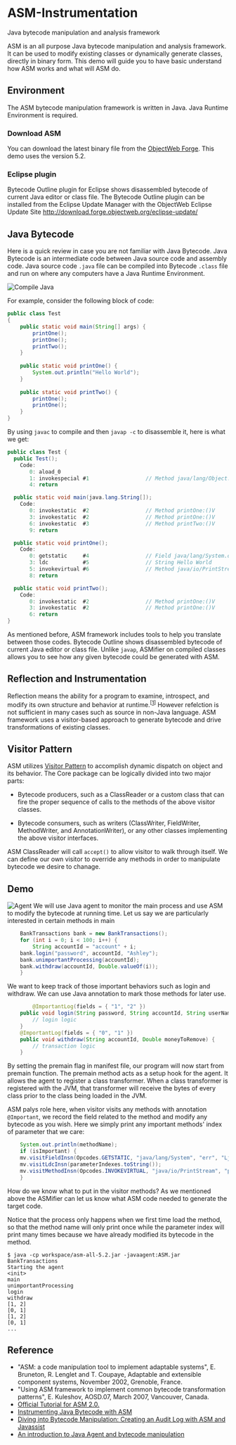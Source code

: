 # ASM-Instrumentation
Java bytecode manipulation and analysis framework

ASM is an all purpose Java bytecode manipulation and analysis framework. It can be used to modify existing classes or dynamically generate classes, directly in binary form. This demo will guide you to have basic understand how ASM works and what will ASM do.

## Environment
The ASM bytecode manipulation framework is written in Java. Java Runtime Environment is required.

### Download ASM
You can download the latest binary file from the [ObjectWeb Forge](http://forge.ow2.org/projects/asm/). This demo uses the version 5.2.

### Eclipse plugin
Bytecode Outline plugin for Eclipse shows disassembled bytecode of current Java editor or class file. The Bytecode Outline plugin can be installed from the Eclipse Update Manager with the ObjectWeb Eclipse Update Site http://download.forge.objectweb.org/eclipse-update/

## Java Bytecode
Here is a quick review in case you are not familiar with Java Bytecode. Java Bytecode is an intermediate code between Java source code and assembly code. Java source code `.java` file can be compiled into Bytecode `.class` file and run on where any computers have a Java Runtime Environment.

![Compile Java](https://raw.githubusercontent.com/xingziye/ASM-Instrumentation/master/ASM/image/21.jpg)

For example, consider the following block of code:

```java
public class Test
{
    public static void main(String[] args) {
        printOne();
        printOne();
        printTwo();
    }
    
    public static void printOne() {
        System.out.println("Hello World");
    }
    
    public static void printTwo() {
        printOne();
        printOne();
    }
}
```

By using `javac` to compile and then `javap -c` to disassemble it, here is what we get:

```java
public class Test {
  public Test();
    Code:
       0: aload_0       
       1: invokespecial #1                  // Method java/lang/Object."":()V
       4: return        

  public static void main(java.lang.String[]);
    Code:
       0: invokestatic  #2                  // Method printOne:()V
       3: invokestatic  #2                  // Method printOne:()V
       6: invokestatic  #3                  // Method printTwo:()V
       9: return        

  public static void printOne();
    Code:
       0: getstatic     #4                  // Field java/lang/System.out:Ljava/io/PrintStream;
       3: ldc           #5                  // String Hello World
       5: invokevirtual #6                  // Method java/io/PrintStream.println:(Ljava/lang/String;)V
       8: return        

  public static void printTwo();
    Code:
       0: invokestatic  #2                  // Method printOne:()V
       3: invokestatic  #2                  // Method printOne:()V
       6: return        
}
```

As mentioned before, ASM framework includes tools to help you translate between those codes. Bytecode Outline shows disassembled bytecode of current Java editor or class file. Unlike `javap`, ASMifier on compiled classes allows you to see how any given bytecode could be generated with ASM.

## Reflection and Instrumentation
Reflection means the ability for a program to examine, introspect, and modify its own structure and behavior at runtime.<sup>[[1](http://www2.parc.com/csl/groups/sda/projects/reflection96/docs/malenfant/malenfant.pdf)]</sup> However refelction is not sufficient in many cases such as source in non-Java language. ASM framework uses a visitor-based approach to generate bytecode and drive transformations of existing classes. 

## Visitor Pattern
ASM utilizes [Visitor Pattern](https://en.wikipedia.org/wiki/Visitor_pattern) to accomplish dynamic dispatch on object and its behavior. 
The Core package can be logically divided into two major parts:

* Bytecode producers, such as a ClassReader or a custom class that can fire the proper sequence of calls to the methods of the above visitor classes.

* Bytecode consumers, such as writers (ClassWriter, FieldWriter, MethodWriter, and AnnotationWriter), or any other classes implementing the above visitor interfaces.

ASM ClassReader will call `accept()` to allow visitor to walk through itself. We can define our own visitor to override any methods in order to manipulate bytecode we desire to chanage.

## Demo
![Agent](https://raw.githubusercontent.com/xingziye/ASM-Instrumentation/master/ASM/image/72.jpg)
We will use Java agent to monitor the main process and use ASM to modify the bytecode at running time.
Let us say we are particularly interested in certain methods in main

```java
    BankTransactions bank = new BankTransactions();
    for (int i = 0; i < 100; i++) {
        String accountId = "account" + i;
	bank.login("password", accountId, "Ashley");
	bank.unimportantProcessing(accountId);
	bank.withdraw(accountId, Double.valueOf(i));
    }
```

We want to keep track of those important behaviors such as login and withdraw. We can use Java annotation to mark those methods for later use.

```java
        @ImportantLog(fields = { "1", "2" })
	public void login(String password, String accountId, String userName) {
	    // login logic
	}
	@ImportantLog(fields = { "0", "1" })
	public void withdraw(String accountId, Double moneyToRemove) {
	    // transaction logic
	}
```

By setting the premain flag in manifest file, our program will now start from premain function. The premain method acts as a setup hook for the agent. It allows the agent to register a class transformer. When a class transformer is registered with the JVM, that transformer will receive the bytes of every class prior to the class being loaded in the JVM.

ASM palys role here, when visitor visits any methods with annotation `@Important`, we record the field related to the method and modify any bytecode as you wish. Here we simply print any important methods' index of parameter that we care:

```java
    System.out.println(methodName);
    if (isImportant) {
	mv.visitFieldInsn(Opcodes.GETSTATIC, "java/lang/System", "err", "Ljava/io/PrintStream;");
	mv.visitLdcInsn(parameterIndexes.toString());
	mv.visitMethodInsn(Opcodes.INVOKEVIRTUAL, "java/io/PrintStream", "println", "(Ljava/lang/String;)V", false);
    }
```
How do we know what to put in the visitor methods? As we mentioned above the ASMifier can let us know what ASM code needed to generate the target code.

Notice that the process only happens when we first time load the method, so that the method name will only print once while the parameter index will print many times because we have already modified its bytecode in the method.

```
$ java -cp workspace/asm-all-5.2.jar -javaagent:ASM.jar BankTransactions
Starting the agent
<init>
main
unimportantProcessing
login
withdraw
[1, 2]
[0, 1]
[1, 2]
[0, 1]
...
```

## Reference
* "ASM: a code manipulation tool to implement adaptable systems", E. Bruneton, R. Lenglet and T. Coupaye, Adaptable and extensible component systems, November 2002, Grenoble, France.
* "Using ASM framework to implement common bytecode transformation patterns", E. Kuleshov, AOSD.07, March 2007, Vancouver, Canada.
* [Official Tutorial for ASM 2.0.](http://asm.ow2.org/doc/tutorial-asm-2.0.html)
* [Instrumenting Java Bytecode with ASM](http://web.cs.ucla.edu/~msb/cs239-tutorial/)
* [Diving into Bytecode Manipulation: Creating an Audit Log with ASM and Javassist](https://blog.newrelic.com/2014/09/29/diving-bytecode-manipulation-creating-audit-log-asm-javassist/)
* [An introduction to Java Agent and bytecode manipulation](http://www.tomsquest.com/blog/2014/01/intro-java-agent-and-bytecode-manipulation/)
